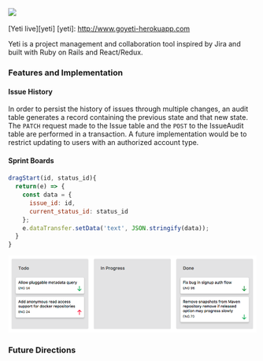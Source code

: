 <img src="https://s3.amazonaws.com/yetiapp-assets/yeti_blue_logo.png" width="150">

[Yeti live][yeti]
[yeti]: http://www.goyeti-herokuapp.com

Yeti is a project management and collaboration tool inspired by Jira and built with Ruby on Rails and React/Redux.

### Features and Implementation

#### Issue History
In order to persist the history of issues through multiple changes, an audit table
generates a record containing the previous state and that new state. The `PATCH` request made to the Issue table and the `POST` to the IssueAudit table are performed in a transaction. A future implementation would be to restrict updating to users with an authorized account type.


#### Sprint Boards

```javascript
dragStart(id, status_id){
  return(e) => {
    const data = {
      issue_id: id,
      current_status_id: status_id
    };
    e.dataTransfer.setData('text', JSON.stringify(data));
  }
}
```


![image of sprint boards  ](docs/screenshots/sprint_boards.png)

### Future Directions
